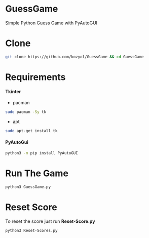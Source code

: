 # GuessGame
Simple Python Guess Game with PyAutoGUI

# Clone
```bash
git clone https://github.com/kozyol/GuessGame && cd GuessGame 
```

# Requirements
#### Tkinter
+ pacman
```bash
sudo pacman -Sy tk
```
+ apt
```bash
sudo apt-get install tk
```

#### PyAutoGui
```bash
python3 -m pip install PyAutoGUI
```

# Run The Game
```bash
python3 GuessGame.py
```
 

# Reset Score
To reset the score just run **Reset-Score.py**
```bash
python3 Reset-Scores.py
```
